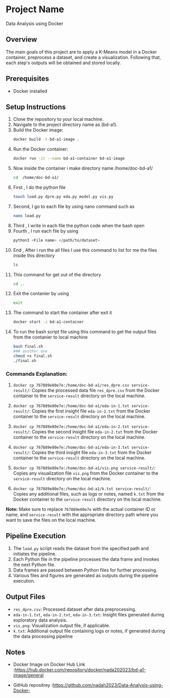 # Project Name
Data Analysis using Docker 

## Overview
The main goals of this project are to apply a K-Means model in a Docker container, preprocess a dataset, and create a visualization. Following that, each step's outputs will be obtained and stored locally.

## Prerequisites
- Docker installed

## Setup Instructions
1. Clone the repository to your local machine.
2. Navigate to the project directory name as (bd-a1).
3. Build the Docker image:
    ```bash
    docker build -t bd-a1-image .
    ```
4. Run the Docker container:
    ```bash
    docker run -it --name bd-a1-container bd-a1-image
    ```
5. Now inside the container i make directory name /home/doc-bd-a1/ 
    ```bash
    cd  /home/doc-bd-a1/
    ```
6. First , I do the python file 
   ```bash
   touch load.py dpre.py eda.py model.py vis.py
   ```
7. Second, I go to each file by using  nano command such as 
   ```bash
   nano load.py
   ```
8. Third , I write in each file the python code when the bash open 
9. Fourth , I run each file by using 
   ```bash
   python3 <File name> </path/to/dataset>
   ```
10. End , After i run the all files I use this command to list for me the files inside this directory 
    ```bash
    ls
    ```
11. This command for get out of the directory 
    ```bash
    cd ..
    ```
12. Exit the contanier by using 
     ```bash
    exit
    ```
13. The command to start the container after exit it 
    ```bash
    docker start -i bd-a1-container 
    ```
14. To run the bash script file using this command to get the output files from the contanier to local machine
     ```bash
    bash final.sh
    ### another one
    chmod +x final.sh
    ./final.sh
    ```
 ### Commands Explanation:

1. `docker cp 767889e80e7e:/home/doc-bd-a1/res_dpre.csv service-result/`: Copies the processed data file `res_dpre.csv` from the Docker container to the `service-result` directory on the local machine.

2. `docker cp 767889e80e7e:/home/doc-bd-a1/eda-in-1.txt service-result/`: Copies the first insight file `eda-in-1.txt` from the Docker container to the `service-result` directory on the local machine.

3. `docker cp 767889e80e7e:/home/doc-bd-a1/eda-in-2.txt service-result/`: Copies the second insight file `eda-in-2.txt` from the Docker container to the `service-result` directory on the local machine.

4. `docker cp 767889e80e7e:/home/doc-bd-a1/eda-in-3.txt service-result/`: Copies the third insight file `eda-in-3.txt` from the Docker container to the `service-result` directory on the local machine.

5. `docker cp 767889e80e7e:/home/doc-bd-a1/vis.png service-result/`: Copies any visualization file `vis.png` from the Docker container to the `service-result` directory on the local machine.

6. `docker cp 767889e80e7e:/home/doc-bd-a1/k.txt service-result/`: Copies any additional files, such as logs or notes, named `k.txt` from the Docker container to the `service-result` directory on the local machine.

**Note:** Make sure to replace `767889e80e7e` with the actual container ID or name, and `service-result` with the appropriate directory path where you want to save the files on the local machine.

## Pipeline Execution
1. The `load.py` script reads the dataset from the specified path and initiates the pipeline.
2. Each Python file in the pipeline processes the data frame and invokes the next Python file.
3. Data frames are passed between Python files for further processing.
4. Various files and figures are generated as outputs during the pipeline execution.

## Output Files

- `res_dpre.csv`: Processed dataset after data preprocessing.
- `eda-in-1.txt`, `eda-in-2.txt`, `eda-in-3.txt`: Insight files generated during exploratory data analysis.
- `vis.png`: Visualization output file, if applicable.
- `k.txt`: Additional output file containing logs or notes, if generated during the data processing pipeline

## Notes

-  Docker Image on Docker Hub Link :https://hub.docker.com/repository/docker/nada202023/bd-a1-image/general

- GitHub repositrey :https://github.com/nadah2023/Data-Analysis-using-Docker-



